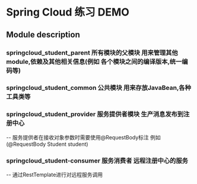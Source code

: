 # Spring Cloud 练习 DEMO
## Module description

### springcloud_student_parent 所有模块的父模块 用来管理其他module,依赖及其他相关信息(例如 各个模块之间的编译版本,统一编码等)

### springcloud_student_common 公共模块 用来存放JavaBean,各种工具类等

### springcloud_student_provider 服务提供者模块 生产消息发布到注册中心
-- 服务提供者在接收对象参数时需要使用@RequestBody标注 例如 (@RequestBody Student student)

### springcloud_student-consumer 服务消费者 远程注册中心的服务
-- 通过RestTemplate进行对远程服务调用